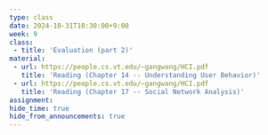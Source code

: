 ```yaml
---
type: class
date: 2024-10-31T10:30:00+9:00
week: 9
class:
 - title: 'Evaluation (part 2)'
material:
 - url: https://people.cs.vt.edu/~gangwang/HCI.pdf
   title: 'Reading (Chapter 14 -- Understanding User Behavior)'
 - url: https://people.cs.vt.edu/~gangwang/HCI.pdf
   title: 'Reading (Chapter 17 -- Social Network Analysis)'
assignment:
hide_time: true
hide_from_announcements: true
---
```

